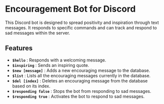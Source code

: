 # Encouragement Bot for Discord

This Discord bot is designed to spread positivity and inspiration through text messages. It responds to specific commands and can track and respond to sad messages within the server.

## Features

* **`$hello`** : Responds with a welcoming message.
* **`$inspiring`** : Sends an inspiring quote.
* **`$new [message]`** : Adds a new encouraging message to the database.
* **`$list`** : Lists all the encouraging messages currently in the database.
* **`$del [index]`** : Deletes an encouraging message from the database based on its index.
* **`$responding false`** : Stops the bot from responding to sad messages.
* **`$responding true`** : Activates the bot to respond to sad messages.
